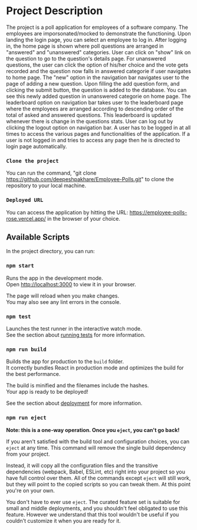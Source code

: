 # Project Description

The project is a poll application for employees of a software company.
The employees are imporsonated/mocked to demonstrate the functioning. 
Upon landing the login page, you can select an employee to log in.
After logging in, the home page is shown where poll questions are arranged in "answered" and "unanswered" categories.
User can click on "show" link on the question to go to the question's details page.
For unanswered questions, the user can click the option of his/her choice and the vote gets recorded and the question now falls in answered categorie if user navigates to home page. 
The "new" option in the navigation bar navigates user to the page of adding a new question.
Upon filling the add question form, and clicking the submit button, the question is added to the database. 
You can see this newly added question in unanswered categorie on home page.
The leaderboard option on navigation bar takes user to the leaderboard page where the employees are arranged according to descending order of the total of asked and answered questions. This leaderboard is updated whenever there is change in the questions stats. 
User can log out by clicking the logout option on navigation bar.
A user has to be logged in at all times to access the various pages and functionalities of the application. If a user is not logged in and tries to access any page then he is directed to login page automatically.


### `Clone the project`

You can run the command, "git clone https://github.com/deepeshpakhare/Employee-Polls.git" to clone the repository to your local machine.

### `Deployed URL`

You can access the application by hitting the URL: https://employee-polls-rose.vercel.app/ in the browser of your choice.

## Available Scripts

In the project directory, you can run:

### `npm start`

Runs the app in the development mode.\
Open [http://localhost:3000](http://localhost:3000) to view it in your browser.

The page will reload when you make changes.\
You may also see any lint errors in the console.

### `npm test`

Launches the test runner in the interactive watch mode.\
See the section about [running tests](https://facebook.github.io/create-react-app/docs/running-tests) for more information.

### `npm run build`

Builds the app for production to the `build` folder.\
It correctly bundles React in production mode and optimizes the build for the best performance.

The build is minified and the filenames include the hashes.\
Your app is ready to be deployed!

See the section about [deployment](https://facebook.github.io/create-react-app/docs/deployment) for more information.

### `npm run eject`

**Note: this is a one-way operation. Once you `eject`, you can't go back!**

If you aren't satisfied with the build tool and configuration choices, you can `eject` at any time. This command will remove the single build dependency from your project.

Instead, it will copy all the configuration files and the transitive dependencies (webpack, Babel, ESLint, etc) right into your project so you have full control over them. All of the commands except `eject` will still work, but they will point to the copied scripts so you can tweak them. At this point you're on your own.

You don't have to ever use `eject`. The curated feature set is suitable for small and middle deployments, and you shouldn't feel obligated to use this feature. However we understand that this tool wouldn't be useful if you couldn't customize it when you are ready for it.

